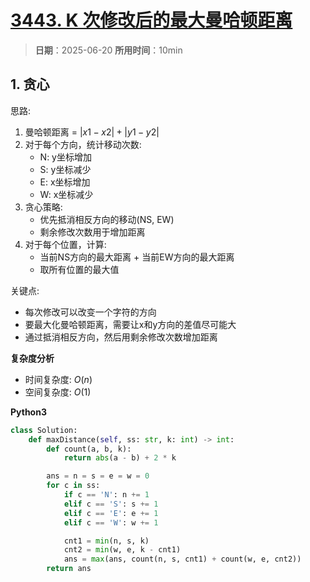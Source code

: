 # [3443. K 次修改后的最大曼哈顿距离](https://leetcode.cn/problems/maximum-manhattan-distance/description/)

> **日期**：2025-06-20
> **所用时间**：10min

## 1. 贪心

思路:
1. 曼哈顿距离 = $|x1-x2| + |y1-y2|$
2. 对于每个方向，统计移动次数:
   - N: y坐标增加
   - S: y坐标减少  
   - E: x坐标增加
   - W: x坐标减少
3. 贪心策略:
   - 优先抵消相反方向的移动(NS, EW)
   - 剩余修改次数用于增加距离
4. 对于每个位置，计算:
   - 当前NS方向的最大距离 + 当前EW方向的最大距离
   - 取所有位置的最大值

关键点:
- 每次修改可以改变一个字符的方向
- 要最大化曼哈顿距离，需要让x和y方向的差值尽可能大
- 通过抵消相反方向，然后用剩余修改次数增加距离

**复杂度分析**

- 时间复杂度: $O(n)$
- 空间复杂度: $O(1)$

**Python3**

```python
class Solution:
    def maxDistance(self, ss: str, k: int) -> int:
        def count(a, b, k):
            return abs(a - b) + 2 * k

        ans = n = s = e = w = 0
        for c in ss:
            if c == 'N': n += 1
            elif c == 'S': s += 1
            elif c == 'E': e += 1
            elif c == 'W': w += 1

            cnt1 = min(n, s, k)
            cnt2 = min(w, e, k - cnt1)
            ans = max(ans, count(n, s, cnt1) + count(w, e, cnt2))
        return ans
```